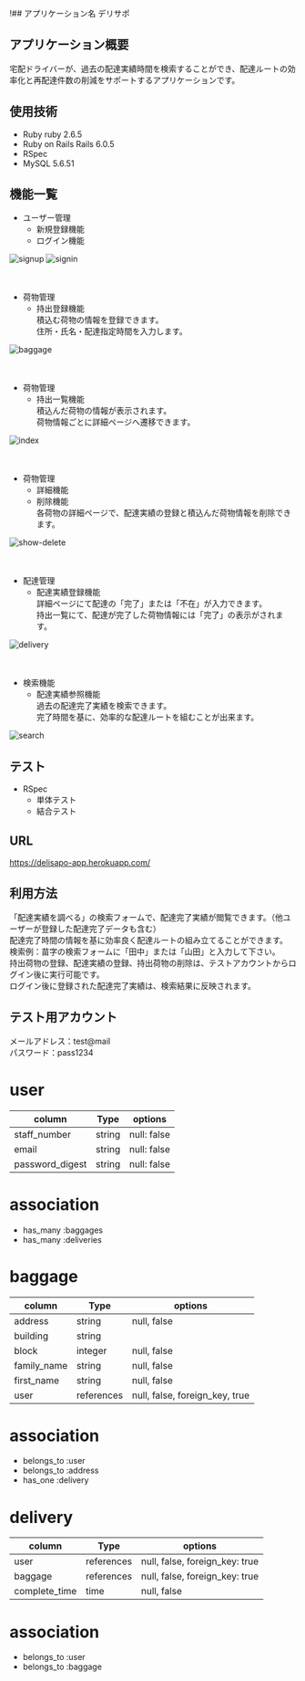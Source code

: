 !## アプリケーション名
デリサポ

## アプリケーション概要
宅配ドライバーが、過去の配達実績時間を検索することができ、配達ルートの効率化と再配達件数の削減をサポートするアプリケーションです。

## 使用技術
- Ruby ruby 2.6.5
- Ruby on Rails Rails 6.0.5
- RSpec
- MySQL 5.6.51

## 機能一覧
- ユーザー管理
  - 新規登録機能
  - ログイン機能

![signup](https://user-images.githubusercontent.com/103634772/174829420-932d9ce4-2f42-4575-b83b-9b1caffe5e1b.gif)
![signin](https://user-images.githubusercontent.com/103634772/173171115-bb986367-9c8a-4aa6-b62d-3668b8829a82.gif)  
<br>
<br>

- 荷物管理
  - 持出登録機能  
  積込む荷物の情報を登録できます。  
  住所・氏名・配達指定時間を入力します。

![baggage](https://user-images.githubusercontent.com/103634772/173171129-6e8d770f-3a18-4d6c-a53d-2862541e105e.gif)  
<br>
<br>

- 荷物管理
  - 持出一覧機能  
  積込んだ荷物の情報が表示されます。  
  荷物情報ごとに詳細ページへ遷移できます。  

![index](https://user-images.githubusercontent.com/103634772/173171130-977427b9-f19f-4f9e-9cf5-3d1b55895f21.gif)  
<br>
<br>

- 荷物管理
  - 詳細機能
  - 削除機能  
  各荷物の詳細ページで、配達実績の登録と積込んだ荷物情報を削除できます。

![show-delete](https://user-images.githubusercontent.com/103634772/173171133-4b5fe4e5-a542-48c6-a7af-1aceb93f12fc.gif)  
<br>
<br>

- 配達管理
  - 配達実績登録機能  
  詳細ページにて配達の「完了」または「不在」が入力できます。  
  持出一覧にて、配達が完了した荷物情報には「完了」の表示がされます。  

![delivery](https://user-images.githubusercontent.com/103634772/173171138-dfc240f1-5ee9-42ef-a0b5-bff2d9a01423.gif)  
<br>
<br>

- 検索機能
  - 配達実績参照機能  
  過去の配達完了実績を検索できます。  
  完了時間を基に、効率的な配達ルートを組むことが出来ます。

![search](https://user-images.githubusercontent.com/103634772/173171149-08a3c54f-c18e-4c97-bd73-4aec24a26f59.gif)  

## テスト
- RSpec
  - 単体テスト
  - 結合テスト

## URL
https://delisapo-app.herokuapp.com/

## 利用方法
「配達実績を調べる」の検索フォームで、配達完了実績が閲覧できます。（他ユーザーが登録した配達完了データも含む）  
配達完了時間の情報を基に効率良く配達ルートの組み立てることができます。  
検索例：苗字の検索フォームに「田中」または「山田」と入力して下さい。  
持出荷物の登録、配達実績の登録、持出荷物の削除は、テストアカウントからログイン後に実行可能です。  
ログイン後に登録された配達完了実績は、検索結果に反映されます。

## テスト用アカウント
メールアドレス：test@mail  
パスワード：pass1234


# user
| column              | Type    | options                    |
| ------------------- | ------- | -------------------------- |
| staff_number        | string  | null: false                |
| email               | string  | null: false                |
| password_digest     | string  | null: false                |
# association
- has_many :baggages
- has_many :deliveries


# baggage
| column      | Type        | options                         |
| ----------- | ----------- | ------------------------------- |
| address     | string      | null, false                     |
| building    | string      |                                 |
| block       | integer     | null, false                     |
| family_name | string      | null, false                     |
| first_name  | string      | null, false                     |
| user        | references  | null, false, foreign_key, true  |
# association
- belongs_to :user
- belongs_to :address
- has_one :delivery

# delivery
| column        | Type        | options                         |
| ------------- | ----------- | ------------------------------- |
| user          | references  | null, false, foreign_key: true  |
| baggage       | references  | null, false, foreign_key: true  |
| complete_time | time        | null, false                     |
# association
- belongs_to :user
- belongs_to :baggage